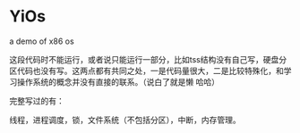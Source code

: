# YiOs
a demo of x86 os


这段代码时不能运行，或者说只能运行一部分，比如tss结构没有自己写，硬盘分区代码也没有写。这两点都有共同之处，一是代码量很大，二是比较特殊化，和学习操作系统的概念并没有直接的联系。（说白了就是懒 哈哈）

完整写过的有：

  线程，进程调度，锁，文件系统（不包括分区），中断，内存管理。
